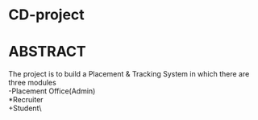 # CD-project

# ABSTRACT
  The project is to build a Placement & Tracking System in which there are three modules\
      -Placement Office(Admin)\
      *Recruiter\
      +Student\
  
